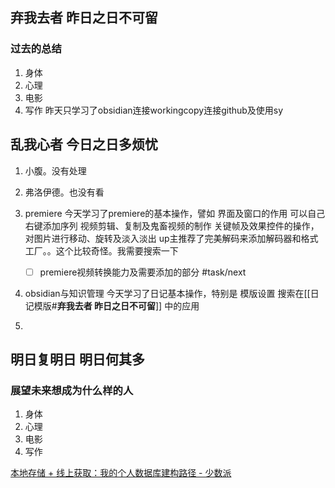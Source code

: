 ## **弃我去者 昨日之日不可留**

### 过去的总结
1. 身体
2. 心理
3. 电影
4. 写作
    昨天只学习了obsidian连接workingcopy连接github及使用sy

## 乱我心者 今日之日多烦忧

1. 小腹。没有处理
2. 弗洛伊德。也没有看
3. premiere
	今天学习了premiere的基本操作，譬如
	  界面及窗口的作用
	  可以自己右键添加序列
	  视频剪辑、复制及鬼畜视频的制作
	  关键帧及效果控件的操作，对图片进行移动、旋转及淡入淡出
	  up主推荐了完美解码来添加解码器和格式工厂。。这个比较奇怪。我需要搜索一下
	  - [ ] premiere视频转换能力及需要添加的部分 #task/next
	  
4. obsidian与知识管理
    今天学习了日记基本操作，特别是
         模版设置
         搜索在[[日记模版#**弃我去者 昨日之日不可留**]] 中的应用 
         
6. 



## 明日复明日 明日何其多

### 展望未来想成为什么样的人

1. 身体
2. 心理
3. 电影
4. 写作

[本地存储 + 线上获取：我的个人数据库建构路径 - 少数派](https://www.evernote.com/shard/s464/nl/179339553/5a730144-dfc3-02d1-fe30-ebf775b6218c/)